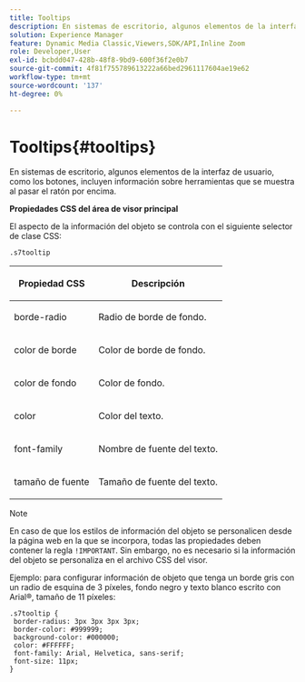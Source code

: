 ```yaml
---
title: Tooltips
description: En sistemas de escritorio, algunos elementos de la interfaz de usuario, como los botones, incluyen información sobre herramientas que se muestra al pasar el ratón por encima.
solution: Experience Manager
feature: Dynamic Media Classic,Viewers,SDK/API,Inline Zoom
role: Developer,User
exl-id: bcbdd047-428b-48f8-9bd9-600f36f2e0b7
source-git-commit: 4f81f755789613222a66bed2961117604ae19e62
workflow-type: tm+mt
source-wordcount: '137'
ht-degree: 0%

---
```


# Tooltips{#tooltips}

En sistemas de escritorio, algunos elementos de la interfaz de usuario, como los botones, incluyen información sobre herramientas que se muestra al pasar el ratón por encima.

<!--<a id="section_061E550C1C1D4DB2BD663A898895B38C"></a>-->

**Propiedades CSS del área de visor principal**

El aspecto de la información del objeto se controla con el siguiente selector de clase CSS:

```
.s7tooltip
```

<table id="table_94EE3F5BBE4547C0B4943471CEE7EDE4"> 
 <thead> 
  <tr> 
   <th colname="col1" class="entry"> <p> Propiedad CSS </p> </th> 
   <th colname="col2" class="entry"> <p>Descripción </p> </th> 
  </tr> 
 </thead>
 <tbody> 
  <tr> 
   <td colname="col1"> <p> <span class="codeph"> borde-radio </span> </p> </td> 
   <td colname="col2"> <p> Radio de borde de fondo. </p> </td> 
  </tr> 
  <tr> 
   <td colname="col1"> <p> <span class="codeph"> color de borde </span> </p> </td> 
   <td colname="col2"> <p> Color de borde de fondo. </p> </td> 
  </tr> 
  <tr> 
   <td colname="col1"> <p> <span class="codeph"> color de fondo </span> </p> </td> 
   <td colname="col2"> <p> Color de fondo. </p> </td> 
  </tr> 
  <tr> 
   <td colname="col1"> <p> <span class="codeph"> color </span> </p> </td> 
   <td colname="col2"> <p>Color del texto. </p> </td> 
  </tr> 
  <tr> 
   <td colname="col1"> <p> <span class="codeph"> font-family </span> </p> </td> 
   <td colname="col2"> <p>Nombre de fuente del texto. </p> </td> 
  </tr> 
  <tr> 
   <td colname="col1"> <p> <span class="codeph"> tamaño de fuente </span> </p> </td> 
   <td colname="col2"> <p>Tamaño de fuente del texto. </p> </td> 
  </tr> 
 </tbody> 
</table>

>[!NOTE]
>
>En caso de que los estilos de información del objeto se personalicen desde la página web en la que se incorpora, todas las propiedades deben contener la regla `!IMPORTANT`. Sin embargo, no es necesario si la información del objeto se personaliza en el archivo CSS del visor.

Ejemplo: para configurar información de objeto que tenga un borde gris con un radio de esquina de 3 píxeles, fondo negro y texto blanco escrito con Arial®, tamaño de 11 píxeles:

```
.s7tooltip { 
 border-radius: 3px 3px 3px 3px; 
 border-color: #999999; 
 background-color: #000000; 
 color: #FFFFFF; 
 font-family: Arial, Helvetica, sans-serif; 
 font-size: 11px; 
}
```
